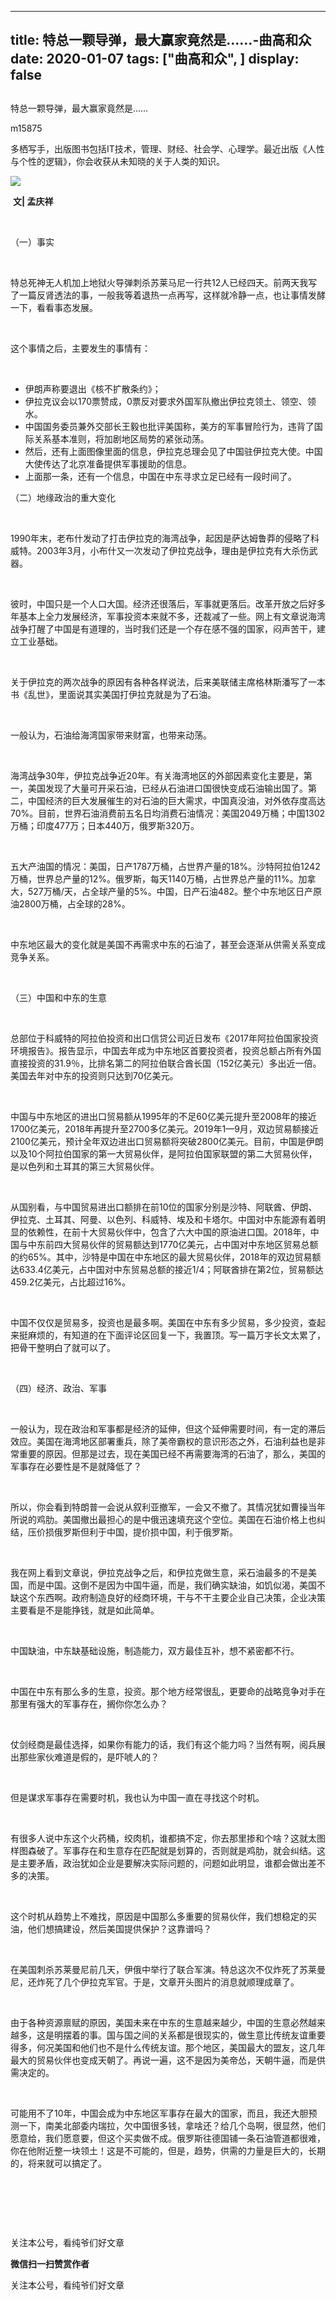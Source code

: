 
---
title:   特总一颗导弹，最大赢家竟然是……-曲高和众
date: 2020-01-07
tags: ["曲高和众", ]
display: false
---


## 



特总一颗导弹，最大赢家竟然是……




m15875




多栖写手，出版图书包括IT技术，管理、财经、社会学、心理学。最近出版《人性与个性的逻辑》，你会收获从未知晓的关于人类的知识。


<img class="rich_pages" data-ratio="0.7189695550351288" data-s="300,640" src="https://mmbiz.qpic.cn/mmbiz_jpg/fxGMiaL5Zj1h482e71K2UialptOp1Tg4W2TeN8l4z7NwaJmicNK1PvnhYOiarJOIMiaRdBC7lDLKRHGibt1ZG4SXzAYw/640?wx_fmt=jpeg" data-type="jpeg" data-w="427" style=""/>

&nbsp;**文| 孟庆祥**



&nbsp;

（一）事实

&nbsp;

特总死神无人机加上地狱火导弹刺杀苏莱马尼一行共12人已经四天。前两天我写了一篇反肾透法的事，一般我等着退热一点再写，这样就冷静一点，也让事情发酵一下，看看事态发展。

&nbsp;

这个事情之后，主要发生的事情有：

&nbsp;
- 伊朗声称要退出《核不扩散条约》；
&nbsp;
- 伊拉克议会以170票赞成，0票反对要求外国军队撤出伊拉克领土、领空、领水。
&nbsp;
- 中国国务委员兼外交部长王毅也批评美国称，美方的军事冒险行为，违背了国际关系基本准则，将加剧地区局势的紧张动荡。
&nbsp;
- 然后，还有上面图像里面的信息，伊拉克总理会见了中国驻伊拉克大使。中国大使传达了北京准备提供军事援助的信息。
&nbsp;
- 上面那一条，还有一个信息，中国在中东寻求立足已经有一段时间了。
&nbsp;

（二）地缘政治的重大变化

&nbsp;

1990年末，老布什发动了打击伊拉克的海湾战争，起因是萨达姆鲁莽的侵略了科威特。2003年3月，小布什又一次发动了伊拉克战争，理由是伊拉克有大杀伤武器。

&nbsp;

彼时，中国只是一个人口大国。经济还很落后，军事就更落后。改革开放之后好多年基本上全力发展经济，军事投资本来就不多，还裁减了一些。网上有文章说海湾战争打醒了中国是有道理的，当时我们还是一个存在感不强的国家，闷声苦干，建立工业基础。

&nbsp;

关于伊拉克的两次战争的原因有各种各样说法，后来美联储主席格林斯潘写了一本书《乱世》，里面说其实美国打伊拉克就是为了石油。

&nbsp;

一般认为，石油给海湾国家带来财富，也带来动荡。

&nbsp;

海湾战争30年，伊拉克战争近20年。有关海湾地区的外部因素变化主要是，第一，美国发现了大量可开采石油，已经从石油进口国很快变成石油输出国了。第二，中国经济的巨大发展催生的对石油的巨大需求，中国真没油，对外依存度高达70%。目前，世界石油消费前五名日均消费石油情况：美国2049万桶；中国1302万桶；印度477万；日本440万，俄罗斯320万。

&nbsp;

五大产油国的情况：美国，日产1787万桶，占世界产量的18%。沙特阿拉伯1242万桶，世界总产量的12%。俄罗斯，每天1140万桶，占世界总产量的11%。加拿大，527万桶/天，占全球产量的5%。中国，日产石油482。整个中东地区日产原油2800万桶，占全球的28%。

&nbsp;

中东地区最大的变化就是美国不再需求中东的石油了，甚至会逐渐从供需关系变成竞争关系。

&nbsp;

（三）中国和中东的生意

&nbsp;

总部位于科威特的阿拉伯投资和出口信贷公司近日发布《2017年阿拉伯国家投资环境报告》。报告显示，中国去年成为中东地区首要投资者，投资总额占所有外国直接投资的31.9％，比排名第二的阿拉伯联合酋长国（152亿美元）多出近一倍。美国去年对中东的投资则只达到70亿美元。

&nbsp;

中国与中东地区的进出口贸易额从1995年的不足60亿美元提升至2008年的接近1700亿美元，2018年再提升至2700多亿美元。2019年1—9月，双边贸易额接近2100亿美元，预计全年双边进出口贸易额将突破2800亿美元。目前，中国是伊朗以及10个阿拉伯国家的第一大贸易伙伴，是阿拉伯国家联盟的第二大贸易伙伴，是以色列和土耳其的第三大贸易伙伴。

&nbsp;

从国别看，与中国贸易进出口额排在前10位的国家分别是沙特、阿联酋、伊朗、伊拉克、土耳其、阿曼、以色列、科威特、埃及和卡塔尔。中国对中东能源有着明显的依赖性，在前十大贸易伙伴中，包含了六大中国的原油进口国。2018年，中国与中东前四大贸易伙伴的贸易额达到1770亿美元，占中国对中东地区贸易总额的约65%。其中，沙特是中国在中东地区的最大贸易伙伴，2018年的双边贸易额达633.4亿美元，占中国对中东贸易总额的接近1/4；阿联酋排在第2位，贸易额达459.2亿美元，占比超过16%。

&nbsp;

中国不仅仅是贸易多，投资也是最多啊。美国在中东有多少贸易，多少投资，查起来挺麻烦的，有知道的在下面评论区回复一下，我置顶。写一篇万字长文太累了，把骨干整明白了就可以了。

&nbsp;

（四）经济、政治、军事

&nbsp;

一般认为，现在政治和军事都是经济的延伸，但这个延伸需要时间，有一定的滞后效应。美国在海湾地区部署重兵，除了美帝霸权的意识形态之外，石油利益也是非常重要的原因。但那是过去，现在美国已经不再需要海湾的石油了，那么，美国的军事存在必要性是不是就降低了？

&nbsp;

所以，你会看到特朗普一会说从叙利亚撤军，一会又不撤了。其情况犹如曹操当年所说的鸡肋。美国撤出最担心的是中俄迅速填充这个空位。美国在石油价格上也纠结，压价损俄罗斯但利于中国，提价损中国，利于俄罗斯。

&nbsp;

我在网上看到文章说，伊拉克战争之后，和伊拉克做生意，采石油最多的不是美国，而是中国。这倒不是因为中国牛逼，而是，我们确实缺油，如饥似渴，美国不缺这个东西啊。政府制造良好的经商环境，干与不干主要企业自己决策，企业决策主要看是不是能挣钱，就是如此简单。

&nbsp;

中国缺油，中东缺基础设施，制造能力，双方最佳互补，想不紧密都不行。

&nbsp;

中国在中东有那么多的生意，投资。那个地方经常很乱，更要命的战略竞争对手在那里有强大的军事存在，搁你你怎么办？

&nbsp;

仗剑经商是最佳选择，如果你有能力的话，我们有这个能力吗？当然有啊，阅兵展出那些家伙难道是假的，是吓唬人的？

&nbsp;

但是谋求军事存在需要时机，我也认为中国一直在寻找这个时机。

&nbsp;

有很多人说中东这个火药桶，绞肉机，谁都搞不定，你去那里掺和个啥？这就太图样图森破了。军事存在和生意存在匹配就是划算的，否则就是鸡肋，就会纠结。这是主要矛盾，政治犹如企业是要解决实际问题的，问题如此明显，谁都会做出差不多的决策。

&nbsp;

这个时机从趋势上不难找，原因是中国那么多重要的贸易伙伴，我们想稳定的买油，他们想搞建设，然后美国提供保护？这靠谱吗？

&nbsp;

在美国刺杀苏莱曼尼前几天，伊俄中举行了联合军演。特总这次不仅炸死了苏莱曼尼，还炸死了几个伊拉克军官。于是，文章开头图片的消息就顺理成章了。

&nbsp;

由于各种资源禀赋的原因，美国未来在中东的生意越来越少，中国的生意必然越来越多，这是明摆着的事。国与国之间的关系都是很现实的，做生意比传统友谊重要得多，何况美国和他们也不是什么传统友谊。那个地区，美国最大的盟友，这几年最大的贸易伙伴也变成天朝了。再说一遍，这不是因为美帝怂，天朝牛逼，而是供需决定的。

&nbsp;

可能用不了10年，中国会成为中东地区军事存在最大的国家，而且，我还大胆预测一下，南美北部委内瑞拉，欠中国很多钱，拿啥还？给几个岛啊，很显然，他们愿意给，我们愿意要，但这个买卖做不成。俄罗斯往德国铺一条石油管道都很难，你在他附近整一块领土！这是不可能的，但是，趋势，供需的力量是巨大的，长期的，将来就可以搞定了。

&nbsp;

&nbsp;

&nbsp;



关注本公号，看纯爷们好文章


**微信扫一扫赞赏作者**






关注本公号，看纯爷们好文章








